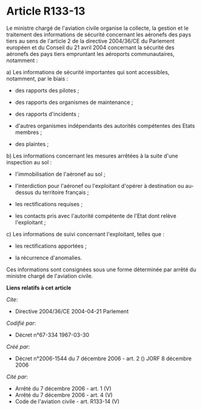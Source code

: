 # Article R133-13

Le ministre chargé de l'aviation civile organise la collecte, la gestion et le traitement des informations de sécurité
concernant les aéronefs des pays tiers au sens de l'article 2 de la directive 2004/36/CE du Parlement européen et du Conseil
du 21 avril 2004 concernant la sécurité des aéronefs des pays tiers empruntant les aéroports communautaires, notamment :

a) Les informations de sécurité importantes qui sont accessibles, notamment, par le biais :

- des rapports des pilotes ;

- des rapports des organismes de maintenance ;

- des rapports d'incidents ;

- d'autres organismes indépendants des autorités compétentes des Etats membres ;

- des plaintes ;

b) Les informations concernant les mesures arrêtées à la suite d'une inspection au sol :

- l'immobilisation de l'aéronef au sol ;

- l'interdiction pour l'aéronef ou l'exploitant d'opérer à destination ou au-dessus du territoire français ;

- les rectifications requises ;

- les contacts pris avec l'autorité compétente de l'Etat dont relève l'exploitant ;

c) Les informations de suivi concernant l'exploitant, telles que :

- les rectifications apportées ;

- la récurrence d'anomalies.

Ces informations sont consignées sous une forme déterminée par arrêté du ministre chargé de l'aviation civile.

**Liens relatifs à cet article**

_Cite_:

  - Directive 2004/36/CE 2004-04-21 Parlement

_Codifié par_:

  - Décret n°67-334 1967-03-30

_Créé par_:

  - Décret n°2006-1544 du 7 décembre 2006 - art. 2 () JORF 8 décembre 2006

_Cité par_:

  - Arrêté du 7 décembre 2006 - art. 1 (V)
  - Arrêté du 7 décembre 2006 - art. 4 (V)
  - Code de l'aviation civile - art. R133-14 (V)
